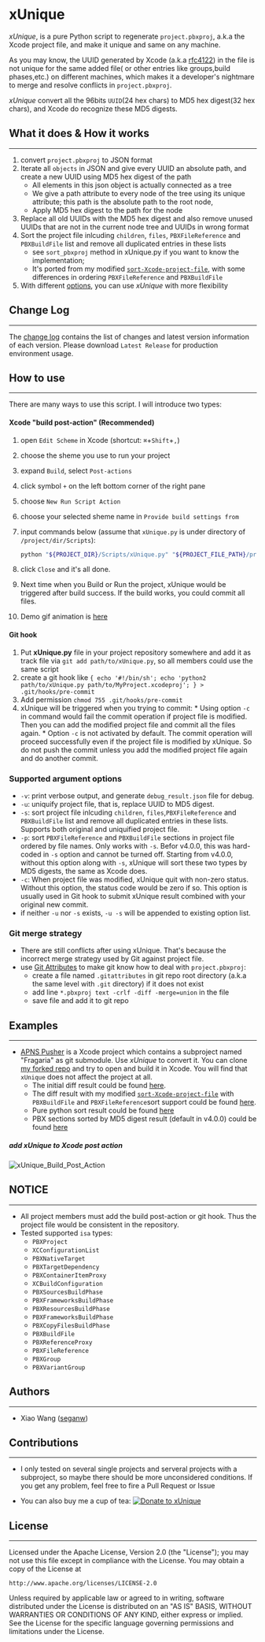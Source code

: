 xUnique
=======

_xUnique_, is a pure Python script to regenerate `project.pbxproj`, a.k.a the Xcode project file, and make it unique and same on any machine.
 
As you may know, the UUID generated by Xcode (a.k.a [rfc4122](http://www.ietf.org/rfc/rfc4122.txt)) in the file is not unique for the same added file( or other entries like groups,build phases,etc.) on different machines, which makes it a developer's nightmare to merge and resolve conflicts in `project.pbxproj`.

_xUnique_ convert all the 96bits `UUID`(24 hex chars) to MD5 hex digest(32 hex chars), and Xcode do recognize these MD5 digests.

## What it does & How it works
----------------
1. convert `project.pbxproj` to JSON format
2. Iterate all `objects` in JSON and give every UUID an absolute path, and create a new UUID using MD5 hex digest of the path
	* All elements in this json object is actually connected as a tree
	* We give a path attribute to every node of the tree using its unique attribute; this path is the absolute path to the root node, 
	* Apply MD5 hex digest to the path for the node
3. Replace all old UUIDs with the MD5 hex digest and also remove unused UUIDs that are not in the current node tree and UUIDs in wrong format
4. Sort the project file inlcuding `children`, `files`, `PBXFileReference` and `PBXBuildFile` list and remove all duplicated entries in these lists 
	* see `sort_pbxproj` method in xUnique.py if you want to know the implementation;
	* It's ported from my modified [`sort-Xcode-project-file`](https://github.com/truebit/webkit/commits/master/Tools/Scripts/sort-Xcode-project-file), with some differences in ordering `PBXFileReference` and `PBXBuildFile` 
5. With different [options](#supported-argument-options), you can use _xUnique_ with more flexibility

## Change Log
-------------

The [change log](https://github.com/truebit/xUnique/releases)
contains the list of changes and latest version information of each version. Please download `Latest Release` for production environment usage.

## How to use
--------------
There are many ways to use this script. I will introduce two types:

#### Xcode "build post-action" (Recommended)
  1. open `Edit Scheme` in Xcode (shortcut: `⌘`+`Shift`+`,`)
  2. choose the sheme you use to run your project
  3. expand `Build`, select `Post-actions`
  4. click symbol `+` on the left bottom corner of the right pane
  5. choose `New Run Script Action`
  6. choose your selected sheme name in `Provide build settings from`
  7. input commands below (assume that `xUnique.py` is under directory of `/project/dir/Scripts`):
  
     ```bash
     python "${PROJECT_DIR}/Scripts/xUnique.py" "${PROJECT_FILE_PATH}/project.pbxproj"
     ```
  8. click `Close` and it's all done.
  9. Next time when you Build or Run the project, xUnique would be triggered after build success. If the build works, you could commit all files.
  10. Demo gif animation is [here](#add-xunique-to-xcode-post-action)
     
#### Git hook
  1. Put **xUnique.py** file in your project repository somewhere and add it as track file via `git add path/to/xUnique.py`, so all members could use the same script
  2. create a git hook like `{ echo '#!/bin/sh'; echo 'python2 path/to/xUnique.py path/to/MyProject.xcodeproj'; } > .git/hooks/pre-commit`
  3. Add permission `chmod 755 .git/hooks/pre-commit` 
  4. xUnique will be triggered when you trying to commit:
  	* Using option `-c` in command would fail the commit operation if project file is modified. Then you can add the modified project file and commit all the files again.
  	* Option `-c` is not activated by default. The commit operation will proceed successfully even if the project file is modified by xUnique. So do not push the commit unless you add the modified project file again and do another commit.

### Supported argument options
* `-v`: print verbose output, and generate `debug_result.json` file for debug.
* `-u`: uniquify project file, that is, replace UUID to MD5 digest.
* `-s`: sort project file inlcuding `children`, `files`,`PBXFileReference` and `PBXBuildFile` list and remove all duplicated entries in these lists. Supports both original and uniquified project file. 
* `-p`: sort `PBXFileReference` and `PBXBuildFile` sections in project file ordered by file names. Only works with `-s`. Befor v4.0.0, this was hard-coded in `-s` option and cannot be turned off. Starting from v4.0.0, without this option along with `-s`, xUnique will sort these two types by MD5 digests, the same as Xcode does.
* `-c`: When project file was modified, xUnique quit with non-zero status. Without this option, the status code would be zero if so. This option is usually used in Git hook to submit xUnique result combined with your original new commit.
* if neither `-u` nor `-s` exists, `-u -s` will be appended to existing option list.

    
### Git merge strategy
* There are still conflicts after using xUnique. That's because the incorrect merge strategy used by Git against project file.
* use [Git Attributes](http://git-scm.com/book/en/Customizing-Git-Git-Attributes) to make git know how to deal with `project.pbxproj`:
  * create a file named `.gitattributes` in git repo root directory (a.k.a the same level with `.git` directory) if it does not exist
  * add line `*.pbxproj text -crlf -diff -merge=union` in the file
  * save file and add it to git repo
      

## Examples
------------
* [APNS Pusher](https://github.com/blommegard/APNS-Pusher) is a Xcode project which contains a subproject named "Fragaria" as git submodule. Use _xUnique_ to convert it. You can clone [my forked repo](https://github.com/truebit/APNS-Pusher) and try to open and build it in Xcode. You will find that `xUnique` does not affect the project at all.
  * The initial diff result could be found [here](https://github.com/truebit/APNS-Pusher/commit/fb27af54627ca0836aa5eb847766441b991220bf).
  * The diff result with my modified [`sort-Xcode-project-file`](https://github.com/truebit/webkit/blob/7afa105d20fccdec68d8bd778b649409f17cbdc0/Tools/Scripts/sort-Xcode-project-file) with `PBXBuildFile` and `PBXFileReference`sort support could be found [here](https://github.com/truebit/APNS-Pusher/commit/d5ff3dc053c4be96d6c209cc9ced890faad263c9). 
  * Pure python sort result could be found [here](https://github.com/truebit/APNS-Pusher/commit/f79d182b0b5892cbb889b67242845807689bd5e4)
  * PBX sections sorted by MD5 digest result (default in v4.0.0) could be found [here](https://github.com/truebit/APNS-Pusher/commit/5171c08d601500f6d9bda24cbd640074e1e2b3d7)
  
##### add xUnique to Xcode post action
![xUnique_Build_Post_Action](https://raw.github.com/truebit/xUnique/gif/xUnique_Build_Post_Action.gif)

## NOTICE
----------
* All project members must add the build post-action or git hook. Thus the project file would be consistent in the repository.
* Tested supported `isa` types:
    * `PBXProject`
    * `XCConfigurationList`
    * `PBXNativeTarget`
    * `PBXTargetDependency`
    * `PBXContainerItemProxy`
    * `XCBuildConfiguration`
    * `PBXSourcesBuildPhase`
    * `PBXFrameworksBuildPhase`
    * `PBXResourcesBuildPhase`
    * `PBXFrameworksBuildPhase`
    * `PBXCopyFilesBuildPhase`
    * `PBXBuildFile`
    * `PBXReferenceProxy`
    * `PBXFileReference`
    * `PBXGroup`
    * `PBXVariantGroup`


## Authors
-----------
* Xiao Wang ([seganw](http://fclef.wordpress.com/about))

## Contributions
-----------------
* I only tested on several single projects and  serveral projects with a subproject, so maybe there should be more unconsidered conditions.  If you get any problem, feel free to fire a Pull Request or Issue

* You can also buy me a cup of tea: [![Donate to xUnique](https://www.paypalobjects.com/en_US/i/btn/btn_donate_SM.gif)](https://www.paypal.com/cgi-bin/webscr?cmd=_donations&business=QQNATFYESVT76&item_name=xUnique)



## License
-----------
Licensed under the Apache License, Version 2.0 (the "License"); you may not
use this file except in compliance with the License. You may obtain a copy of
the License at

    http://www.apache.org/licenses/LICENSE-2.0

Unless required by applicable law or agreed to in writing, software
distributed under the License is distributed on an "AS IS" BASIS, WITHOUT
WARRANTIES OR CONDITIONS OF ANY KIND, either express or implied. See the
License for the specific language governing permissions and limitations under
the License.
